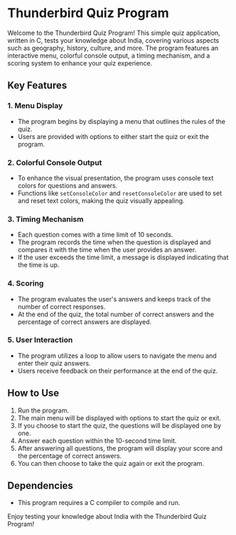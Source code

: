 # Thunderbird Quiz Program

Welcome to the Thunderbird Quiz Program! This simple quiz application, written in C, tests your knowledge about India, covering various aspects such as geography, history, culture, and more. The program features an interactive menu, colorful console output, a timing mechanism, and a scoring system to enhance your quiz experience.

## Key Features

### 1. Menu Display
- The program begins by displaying a menu that outlines the rules of the quiz.
- Users are provided with options to either start the quiz or exit the program.

### 2. Colorful Console Output
- To enhance the visual presentation, the program uses console text colors for questions and answers.
- Functions like `setConsoleColor` and `resetConsoleColor` are used to set and reset text colors, making the quiz visually appealing.

### 3. Timing Mechanism
- Each question comes with a time limit of 10 seconds.
- The program records the time when the question is displayed and compares it with the time when the user provides an answer.
- If the user exceeds the time limit, a message is displayed indicating that the time is up.

### 4. Scoring
- The program evaluates the user's answers and keeps track of the number of correct responses.
- At the end of the quiz, the total number of correct answers and the percentage of correct answers are displayed.

### 5. User Interaction
- The program utilizes a loop to allow users to navigate the menu and enter their quiz answers.
- Users receive feedback on their performance at the end of the quiz.

## How to Use
1. Run the program.
2. The main menu will be displayed with options to start the quiz or exit.
3. If you choose to start the quiz, the questions will be displayed one by one.
4. Answer each question within the 10-second time limit.
5. After answering all questions, the program will display your score and the percentage of correct answers.
6. You can then choose to take the quiz again or exit the program.

## Dependencies
- This program requires a C compiler to compile and run.

Enjoy testing your knowledge about India with the Thunderbird Quiz Program!

